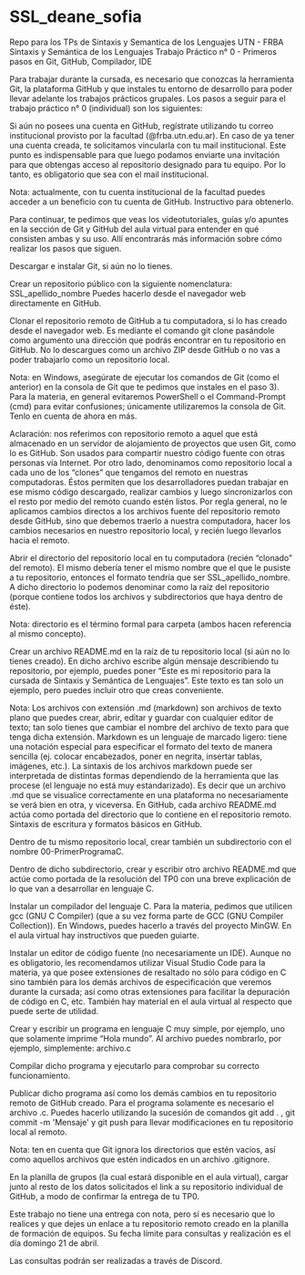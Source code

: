 # SSL_deane_sofia
Repo para los TPs de Sintaxis y Semantica de los Lenguajes
UTN - FRBA
Sintaxis y Semántica de los Lenguajes
Trabajo Práctico n° 0 - Primeros pasos en Git, GitHub, Compilador, IDE

Para trabajar durante la cursada, es necesario que conozcas la herramienta Git, la plataforma GitHub y que instales tu entorno de desarrollo para poder llevar adelante los trabajos prácticos grupales. Los pasos a seguir para el trabajo práctico n° 0 (individual) son los siguientes:


Si aún no posees una cuenta en GitHub, regístrate utilizando tu correo institucional provisto por la facultad (@frba.utn.edu.ar). En caso de ya tener una cuenta creada, te solicitamos vincularla con tu mail institucional. Este punto es indispensable para que luego podamos enviarte una invitación para que obtengas acceso al repositorio designado para tu equipo. Por lo tanto, es obligatorio que sea con el mail institucional.


Nota: actualmente, con tu cuenta institucional de la facultad puedes acceder a un beneficio con tu cuenta de GitHub. Instructivo para obtenerlo.


Para continuar, te pedimos que veas los videotutoriales, guías y/o apuntes en la sección de Git y GitHub del aula virtual para entender en qué consisten ambas y su uso.
Allí encontrarás más información sobre cómo realizar los pasos que siguen.


Descargar e instalar Git, si aún no lo tienes.


Crear un repositorio público con la siguiente nomenclatura: SSL_apellido_nombre
Puedes hacerlo desde el navegador web directamente en GitHub.


Clonar el repositorio remoto de GitHub a tu computadora, si lo has creado desde el navegador web. Es mediante el comando git clone pasándole como argumento una dirección que podrás encontrar en tu repositorio en GitHub. No lo descargues como un archivo ZIP desde GitHub o no vas a poder trabajarlo como un repositorio local.


Nota: en Windows, asegúrate de ejecutar los comandos de Git (como el anterior) en la consola de Git que te pedimos que instales en el paso 3). Para la materia, en general evitaremos PowerShell o el Command-Prompt (cmd) para evitar confusiones; únicamente utilizaremos la consola de Git. Tenlo en cuenta de ahora en más.


Aclaración: nos referimos con repositorio remoto a aquel que está almacenado en un servidor de alojamiento de proyectos que usen Git, como lo es GitHub. Son usados para compartir nuestro código fuente con otras personas vía Internet.
Por otro lado, denominamos como repositorio local a cada uno de los “clones” que tengamos del remoto en nuestras computadoras. Éstos permiten que los desarrolladores puedan trabajar en ese mismo código descargado, realizar cambios y luego sincronizarlos con el resto por medio del remoto cuando estén listos.
Por regla general, no le aplicamos cambios directos a los archivos fuente del repositorio remoto desde GitHub, sino que debemos traerlo a nuestra computadora, hacer los cambios necesarios en nuestro repositorio local, y recién luego llevarlos hacia el remoto.


Abrir el directorio del repositorio local en tu computadora (recién “clonado” del remoto). El mismo debería tener el mismo nombre que el que le pusiste a tu repositorio, entonces el formato tendría que ser SSL_apellido_nombre. A dicho directorio lo podemos denominar como la raíz del repositorio (porque contiene todos los archivos y subdirectorios que haya dentro de éste).


Nota: directorio es el término formal para carpeta (ambos hacen referencia al mismo concepto).


Crear un archivo README.md en la raíz de tu repositorio local (si aún no lo tienes creado). En dicho archivo escribe algún mensaje describiendo tu repositorio, por ejemplo, puedes poner “Este es mi repositorio para la cursada de Sintaxis y Semántica de Lenguajes”. Este texto es tan solo un ejemplo, pero puedes incluir otro que creas conveniente.


Nota: Los archivos con extensión .md (markdown) son archivos de texto plano que puedes crear, abrir, editar y guardar con cualquier editor de texto; tan solo tienes que cambiar el nombre del archivo de texto para que tenga dicha extensión.
Markdown es un lenguaje de marcado ligero: tiene una notación especial para especificar el formato del texto de manera sencilla (ej. colocar encabezados, poner en negrita, insertar tablas, imágenes, etc.).
La sintaxis de los archivos markdown puede ser interpretada de distintas formas dependiendo de la herramienta que las procese (el lenguaje no está muy estandarizado). Es decir que un archivo .md que se visualice correctamente en una plataforma no necesariamente se verá bien en otra, y viceversa.
En GitHub, cada archivo README.md actúa como portada del directorio que lo contiene en el repositorio remoto. Sintaxis de escritura y formatos básicos en GitHub.


Dentro de tu mismo repositorio local, crear también un subdirectorio con el nombre 00-PrimerProgramaC.


Dentro de dicho subdirectorio, crear y escribir otro archivo README.md que actúe como portada de la resolución del TP0 con una breve explicación de lo que van a desarrollar en lenguaje C.


Instalar un compilador del lenguaje C. Para la materia, pedimos que utilicen gcc (GNU C Compiler) (que a su vez forma parte de GCC (GNU Compiler Collection)). En Windows, puedes hacerlo a través del proyecto MinGW. En el aula virtual hay instructivos que pueden guiarte.


Instalar un editor de código fuente (no necesariamente un IDE). Aunque no es obligatorio, les recomendamos utilizar Visual Studio Code para la materia, ya que posee extensiones de resaltado no sólo para código en C sino también para los demás archivos de especificación que veremos durante la cursada; así como otras extensiones para facilitar la depuración de código en C, etc.
También hay material en el aula virtual al respecto que puede serte de utilidad.


Crear y escribir un programa en lenguaje C muy simple, por ejemplo, uno que solamente imprime “Hola mundo”. Al archivo puedes nombrarlo, por ejemplo, simplemente: archivo.c


Compilar dicho programa y ejecutarlo para comprobar su correcto funcionamiento.


Publicar dicho programa así como los demás cambios en tu repositorio remoto de GitHub creado. Para el programa solamente es necesario el archivo .c. Puedes hacerlo utilizando la sucesión de comandos git add . , git commit -m 'Mensaje' y git push para llevar modificaciones en tu repositorio local al remoto.


Nota: ten en cuenta que Git ignora los directorios que estén vacíos, así como aquellos archivos que estén indicados en un archivo .gitignore.


En la planilla de grupos (la cual estará disponible en el aula virtual), cargar junto al resto de los datos solicitados el link a su repositorio individual de GitHub, a modo de confirmar la entrega de tu TP0.

Este trabajo no tiene una entrega con nota, pero sí es necesario que lo realices y que dejes un enlace a tu repositorio remoto creado en la planilla de formación de equipos. Su fecha límite para consultas y realización es el día domingo 21 de abril.

Las consultas podrán ser realizadas a través de Discord.
